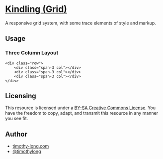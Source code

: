 # [Kindling (Grid)](http://timothy-long.com/kindling)

A responsive grid system, with some trace elements of style and markup.

## Usage

### Three Column Layout

```
<div class="row">
	<div class="span-3 col"></div>
	<div class="span-3 col"></div>
	<div class="span-3 col"></div>
</div>
```

## Licensing

This resource is licensed under a [BY-SA Creative Commons License](http://creativecommons.org/licenses/by-sa/3.0/). You have the freedom to copy, adapt, and transmit this resource in any manner you see fit.

## Author

* [timothy-long.com](http://timothy-long.com)
* [@timothylong](http://twitter.com/timothylong)